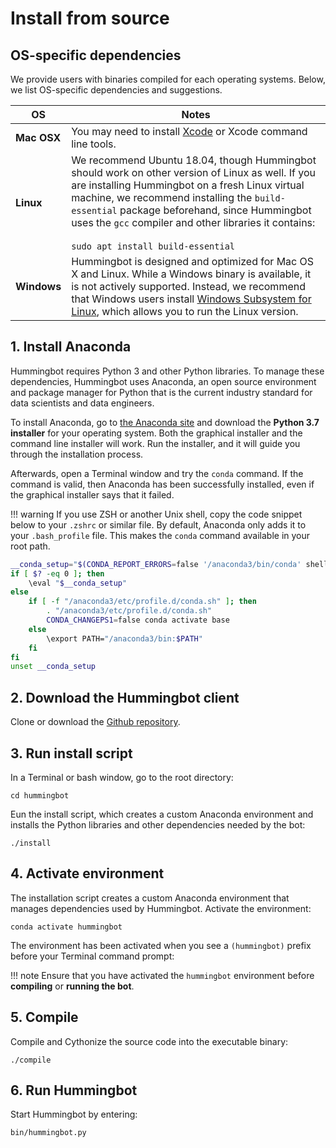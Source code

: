 # Install from source

## OS-specific dependencies

We provide users with binaries compiled for each operating systems. Below, we list OS-specific dependencies and suggestions.

OS | Notes
---|---
**Mac OSX** | You may need to install [Xcode](https://developer.apple.com/xcode/) or Xcode command line tools.
**Linux** | We recommend Ubuntu 18.04, though Hummingbot should work on other version of Linux as well. If you are installing Hummingbot on a fresh Linux virtual machine, we recommend installing the `build-essential` package beforehand, since Hummingbot uses the `gcc` compiler and other libraries it contains: <br/><br/> ```sudo apt install build-essential```
**Windows** | Hummingbot is designed and optimized for Mac OS X and Linux. While a Windows binary is available, it is not actively supported. Instead, we recommend that Windows users install [Windows Subsystem for Linux](https://docs.microsoft.com/en-us/windows/wsl/faq), which allows you to run the Linux version.

## 1. Install Anaconda

Hummingbot requires Python 3 and other Python libraries. To manage these dependencies, Hummingbot uses Anaconda, an open source environment and package manager for Python that is the current industry standard for data scientists and data engineers.

To install Anaconda, go to [the Anaconda site](https://www.anaconda.com/distribution/) and download the **Python 3.7 installer** for your operating system. Both the graphical installer and the command line installer will work. Run the installer, and it will guide you through the installation process.

Afterwards, open a Terminal window and try the `conda` command. If the command is valid, then Anaconda has been successfully installed, even if the graphical installer says that it failed.

!!! warning
    If you use ZSH or another Unix shell, copy the code snippet below to your `.zshrc` or similar file. By default, Anaconda only adds it to your `.bash_profile` file. This makes the `conda` command available in your root path.

```bash
__conda_setup="$(CONDA_REPORT_ERRORS=false '/anaconda3/bin/conda' shell.bash hook 2> /dev/null)"
if [ $? -eq 0 ]; then
    \eval "$__conda_setup"
else
    if [ -f "/anaconda3/etc/profile.d/conda.sh" ]; then
        . "/anaconda3/etc/profile.d/conda.sh"
        CONDA_CHANGEPS1=false conda activate base
    else
        \export PATH="/anaconda3/bin:$PATH"
    fi
fi
unset __conda_setup
```

## 2. Download the Hummingbot client

Clone or download the [Github repository](https://github.com/coinalpha/hummingbot).

## 3. Run install script

In a Terminal or bash window, go to the root directory:

```
cd hummingbot
```

Eun the install script, which creates a custom Anaconda environment and installs the Python libraries and other dependencies needed by the bot:

```
./install
```

## 4. Activate environment

The installation script creates a custom Anaconda environment that manages dependencies used by Hummingbot. Activate the environment:

```
conda activate hummingbot
```
The environment has been activated when you see a `(hummingbot)` prefix before your Terminal command prompt:

!!! note
    Ensure that you have activated the `hummingbot` environment before **compiling** or **running the bot**.

## 5. Compile

Compile and Cythonize the source code into the executable binary:

```
./compile
```

## 6. Run Hummingbot

Start Hummingbot by entering:
```
bin/hummingbot.py
```